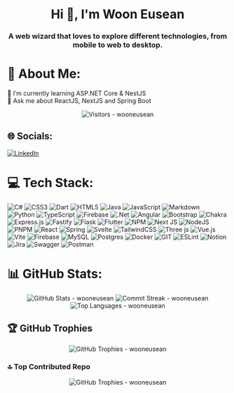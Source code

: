 <h1 align="center">Hi 👋, I'm Woon Eusean</h1>
<h3 align="center">A web wizard that loves to explore different technologies, from mobile to web to desktop.</h3>

# 💫 About Me:

🌱 I’m currently learning ASP.NET Core & NestJS<br>💬 Ask me about ReactJS, NextJS and Spring Boot

<p align="center">
  <img src="https://visitcount.itsvg.in/api?id=wooneusean&icon=0&color=1" alt="Visitors - wooneusean">
</p>

## 🌐 Socials:
[![LinkedIn](https://img.shields.io/badge/LinkedIn-%230077B5.svg?logo=linkedin&logoColor=white)](https://linkedin.com/in/wooneusean) 

# 💻 Tech Stack:
![C#](https://img.shields.io/badge/c%23-%23239120.svg?style=flat&logo=c-sharp&logoColor=white) ![CSS3](https://img.shields.io/badge/css3-%231572B6.svg?style=flat&logo=css3&logoColor=white) ![Dart](https://img.shields.io/badge/dart-%230175C2.svg?style=flat&logo=dart&logoColor=white) ![HTML5](https://img.shields.io/badge/html5-%23E34F26.svg?style=flat&logo=html5&logoColor=white) ![Java](https://img.shields.io/badge/java-%23ED8B00.svg?style=flat&logo=openjdk&logoColor=white) ![JavaScript](https://img.shields.io/badge/javascript-%23323330.svg?style=flat&logo=javascript&logoColor=%23F7DF1E) ![Markdown](https://img.shields.io/badge/markdown-%23000000.svg?style=flat&logo=markdown&logoColor=white) ![Python](https://img.shields.io/badge/python-3670A0?style=flat&logo=python&logoColor=ffdd54) ![TypeScript](https://img.shields.io/badge/typescript-%23007ACC.svg?style=flat&logo=typescript&logoColor=white) ![Firebase](https://img.shields.io/badge/firebase-%23039BE5.svg?style=flat&logo=firebase) ![.Net](https://img.shields.io/badge/.NET-5C2D91?style=flat&logo=.net&logoColor=white) ![Angular](https://img.shields.io/badge/angular-%23DD0031.svg?style=flat&logo=angular&logoColor=white) ![Bootstrap](https://img.shields.io/badge/bootstrap-%238511FA.svg?style=flat&logo=bootstrap&logoColor=white) ![Chakra](https://img.shields.io/badge/chakra-%234ED1C5.svg?style=flat&logo=chakraui&logoColor=white) ![Express.js](https://img.shields.io/badge/express.js-%23404d59.svg?style=flat&logo=express&logoColor=%2361DAFB) ![Fastify](https://img.shields.io/badge/fastify-%23000000.svg?style=flat&logo=fastify&logoColor=white) ![Flask](https://img.shields.io/badge/flask-%23000.svg?style=flat&logo=flask&logoColor=white) ![Flutter](https://img.shields.io/badge/Flutter-%2302569B.svg?style=flat&logo=Flutter&logoColor=white) ![NPM](https://img.shields.io/badge/NPM-%23CB3837.svg?style=flat&logo=npm&logoColor=white) ![Next JS](https://img.shields.io/badge/Next-black?style=flat&logo=next.js&logoColor=white) ![NodeJS](https://img.shields.io/badge/node.js-6DA55F?style=flat&logo=node.js&logoColor=white) ![PNPM](https://img.shields.io/badge/pnpm-%234a4a4a.svg?style=flat&logo=pnpm&logoColor=f69220) ![React](https://img.shields.io/badge/react-%2320232a.svg?style=flat&logo=react&logoColor=%2361DAFB) ![Spring](https://img.shields.io/badge/spring-%236DB33F.svg?style=flat&logo=spring&logoColor=white) ![Svelte](https://img.shields.io/badge/svelte-%23f1413d.svg?style=flat&logo=svelte&logoColor=white) ![TailwindCSS](https://img.shields.io/badge/tailwindcss-%2338B2AC.svg?style=flat&logo=tailwind-css&logoColor=white) ![Three js](https://img.shields.io/badge/threejs-black?style=flat&logo=three.js&logoColor=white) ![Vue.js](https://img.shields.io/badge/vue.js-%2335495e.svg?style=flat&logo=vuedotjs&logoColor=%234FC08D) ![Vite](https://img.shields.io/badge/vite-%23646CFF.svg?style=flat&logo=vite&logoColor=white) ![Firebase](https://img.shields.io/badge/Firebase-039BE5?style=flat&logo=Firebase&logoColor=white) ![MySQL](https://img.shields.io/badge/mysql-%2300000f.svg?style=flat&logo=mysql&logoColor=white) ![Postgres](https://img.shields.io/badge/postgres-%23316192.svg?style=flat&logo=postgresql&logoColor=white) ![Docker](https://img.shields.io/badge/docker-%230db7ed.svg?style=flat&logo=docker&logoColor=white) ![GIT](https://img.shields.io/badge/Git-fc6d26?style=flat&logo=git&logoColor=white) ![ESLint](https://img.shields.io/badge/ESLint-4B3263?style=flat&logo=eslint&logoColor=white) ![Notion](https://img.shields.io/badge/Notion-%23000000.svg?style=flat&logo=notion&logoColor=white) ![Jira](https://img.shields.io/badge/jira-%230A0FFF.svg?style=flat&logo=jira&logoColor=white) ![Swagger](https://img.shields.io/badge/-Swagger-%23Clojure?style=flat&logo=swagger&logoColor=white) ![Postman](https://img.shields.io/badge/Postman-FF6C37?style=flat&logo=postman&logoColor=white)
# 📊 GitHub Stats:
<p align="center">
  <img src="https://github-readme-stats.vercel.app/api?username=wooneusean&theme=tokyonight&hide_border=false&include_all_commits=true&count_private=true" alt="GitHub Stats - wooneusean">
  <img src="https://github-readme-streak-stats.herokuapp.com/?user=wooneusean&theme=tokyonight&hide_border=false" alt="Commit Streak - wooneusean">
  <img src="https://github-readme-stats.vercel.app/api/top-langs/?username=wooneusean&theme=tokyonight&hide_border=false&include_all_commits=true&layout=donut" alt="Top Languages - wooneusean">
</p>

## 🏆 GitHub Trophies
<p align="center">
  <img src="https://github-profile-trophy.vercel.app/?username=wooneusean&theme=tokyonight&no-frame=false&no-bg=false&margin-w=4&column=-1" alt="GitHub Trophies - wooneusean">
</p>

### 🔝 Top Contributed Repo
<p align="center">
  <img src="https://github-contributor-stats.vercel.app/api?username=wooneusean&limit=5&theme=tokyonight&combine_all_yearly_contributions=true" alt="GitHub Trophies - wooneusean">
</p>

<!-- Proudly created with GPRM ( https://gprm.itsvg.in ) -->
